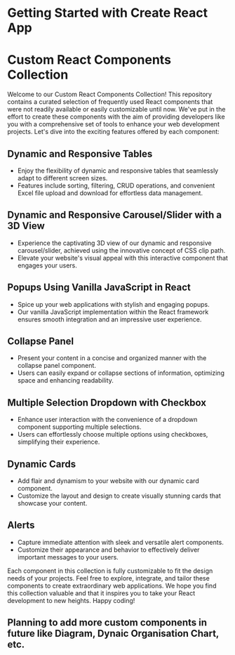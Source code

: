 # Getting Started with Create React App


# Custom React Components Collection 

Welcome to our Custom React Components Collection! This repository contains a curated selection of frequently used React components that were not readily available or easily customizable until now. We've put in the effort to create these components with the aim of providing developers like you with a comprehensive set of tools to enhance your web development projects. Let's dive into the exciting features offered by each component:

## Dynamic and Responsive Tables
- Enjoy the flexibility of dynamic and responsive tables that seamlessly adapt to different screen sizes.
- Features include sorting, filtering, CRUD operations, and convenient Excel file upload and download for effortless data management.

## Dynamic and Responsive Carousel/Slider with a 3D View
- Experience the captivating 3D view of our dynamic and responsive carousel/slider, achieved using the innovative concept of CSS clip path.
- Elevate your website's visual appeal with this interactive component that engages your users.

## Popups Using Vanilla JavaScript in React
- Spice up your web applications with stylish and engaging popups.
- Our vanilla JavaScript implementation within the React framework ensures smooth integration and an impressive user experience.

## Collapse Panel
- Present your content in a concise and organized manner with the collapse panel component.
- Users can easily expand or collapse sections of information, optimizing space and enhancing readability.

## Multiple Selection Dropdown with Checkbox
- Enhance user interaction with the convenience of a dropdown component supporting multiple selections.
- Users can effortlessly choose multiple options using checkboxes, simplifying their experience.

## Dynamic Cards
- Add flair and dynamism to your website with our dynamic card component.
- Customize the layout and design to create visually stunning cards that showcase your content.

## Alerts
- Capture immediate attention with sleek and versatile alert components.
- Customize their appearance and behavior to effectively deliver important messages to your users.

Each component in this collection is fully customizable to fit the design needs of your projects. Feel free to explore, integrate, and tailor these components to create extraordinary web applications. We hope you find this collection valuable and that it inspires you to take your React development to new heights. Happy coding!

## Planning to add more custom components in future like Diagram, Dynaic Organisation Chart, etc.
